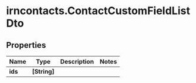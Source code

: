 # irncontacts.ContactCustomFieldListDto

## Properties

Name | Type | Description | Notes
------------ | ------------- | ------------- | -------------
**ids** | **[String]** |  | 


